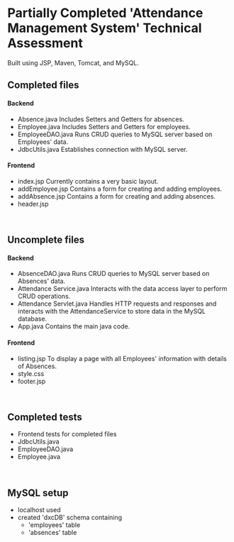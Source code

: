 # Partially Completed 'Attendance Management System' Technical Assessment

Built using JSP, Maven, Tomcat, and MySQL.
<br/>

## Completed files

#### Backend

- Absence.java
  Includes Setters and Getters for absences.
- Employee.java
  Includes Setters and Getters for employees.
- EmployeeDAO.java
  Runs CRUD queries to MySQL server based on Employees' data.
- JdbcUtils.java
  Establishes connection with MySQL server.

#### Frontend

- index.jsp
  Currently contains a very basic layout.
- addEmployee.jsp
  Contains a form for creating and adding employees.
- addAbsence.jsp
  Contains a form for creating and adding absences.
- header.jsp

<br/>

## Uncomplete files

#### Backend

- AbsenceDAO.java
  Runs CRUD queries to MySQL server based on Absences' data.
- Attendance Service.java
  Interacts with the data access layer to perform CRUD operations.
- Attendance Servlet.java
  Handles HTTP requests and responses and interacts with the AttendanceService to store data in the MySQL database.
- App.java
  Contains the main java code.

#### Frontend

- listing.jsp
  To display a page with all Employees' information with details of Absences.
- style.css
- footer.jsp

<br/>

## Completed tests

- Frontend tests for completed files
- JdbcUtils.java
- EmployeeDAO.java
- Employee.java

<br/>

## MySQL setup

- localhost used
- created 'dxcDB' schema containing
  - 'employees' table
  - 'absences' table
